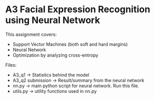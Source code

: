 # A3 Facial Expression Recognition using Neural Network 
This assignment covers:
- Support Vector Machines (both soft and hard margins)
- Neural Network
- Optimization by analyzing cross-entropy

Files:
- A3_q1 -> Statisitcs behind the model
- A3_q2 submission -> Result/summary from the neural network
- nn.py -> main python script for neural network. Run this file.
- utils.py -> utility functions used in nn.py 
